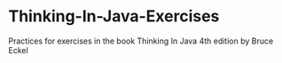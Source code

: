 # Thinking-In-Java-Exercises

Practices for exercises in the book Thinking In Java 4th edition by Bruce Eckel

